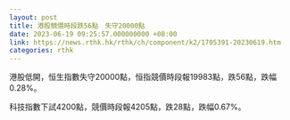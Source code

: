 ```yaml
---
layout: post
title: 港股競價時段跌56點　失守20000點
date: 2023-06-19 09:25:57.000000000 +08:00
link: https://news.rthk.hk/rthk/ch/component/k2/1705391-20230619.htm
categories: rthk
---
```


港股低開，恒生指數失守20000點，恒指競價時段報19983點，跌56點，跌幅0.28%。

科技指數下試4200點，競價時段報4205點，跌28點，跌幅0.67%。
